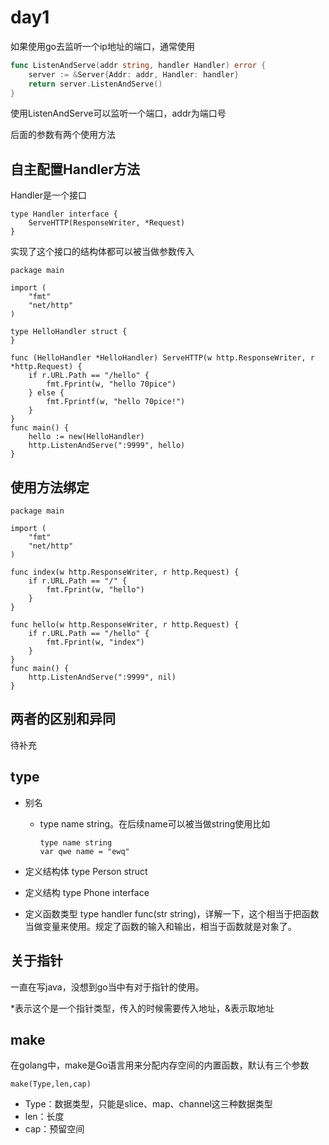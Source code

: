 # day1

如果使用go去监听一个ip地址的端口，通常使用

```go
func ListenAndServe(addr string, handler Handler) error {
	server := &Server{Addr: addr, Handler: handler}
	return server.ListenAndServe()
}
```

使用ListenAndServe可以监听一个端口，addr为端口号

后面的参数有两个使用方法

## 自主配置Handler方法

Handler是一个接口

```
type Handler interface {
	ServeHTTP(ResponseWriter, *Request)
}
```

实现了这个接口的结构体都可以被当做参数传入

```
package main

import (
	"fmt"
	"net/http"
)

type HelloHandler struct {
}

func (HelloHandler *HelloHandler) ServeHTTP(w http.ResponseWriter, r *http.Request) {
	if r.URL.Path == "/hello" {
		fmt.Fprint(w, "hello 70pice")
	} else {
		fmt.Fprintf(w, "hello 70pice!")
	}
}
func main() {
	hello := new(HelloHandler)
	http.ListenAndServe(":9999", hello)
}
```

## 使用方法绑定

```
package main

import (
	"fmt"
	"net/http"
)

func index(w http.ResponseWriter, r http.Request) {
	if r.URL.Path == "/" {
		fmt.Fprint(w, "hello")
	}
}

func hello(w http.ResponseWriter, r http.Request) {
	if r.URL.Path == "/hello" {
		fmt.Fprint(w, "index")
	}
}
func main() {
	http.ListenAndServe(":9999", nil)
}

```



## 两者的区别和异同

待补充



## type

- 别名

  - type name string。在后续name可以被当做string使用比如

    ```
    type name string
    var qwe name = "ewq"
    ```

- 定义结构体 type Person struct

- 定义结构 type Phone interface

- 定义函数类型 type handler func(str string)，详解一下，这个相当于把函数当做变量来使用。规定了函数的输入和输出，相当于函数就是对象了。



## 关于指针

一直在写java，没想到go当中有对于指针的使用。

*表示这个是一个指针类型，传入的时候需要传入地址，&表示取地址



## make

在golang中，make是Go语言用来分配内存空间的内置函数，默认有三个参数

```
make(Type,len,cap)
```

- Type：数据类型，只能是slice、map、channel这三种数据类型
- len：长度
- cap：预留空间